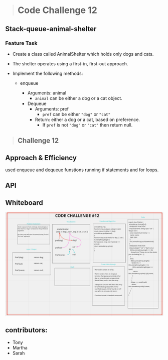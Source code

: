 > # Code Challenge 12

## Stack-queue-animal-shelter

### Feature Task

- Create a class called AnimalShelter which holds only dogs and cats.
- The shelter operates using a first-in, first-out approach.
- Implement the following methods:

  - enqueue

    - Arguments: animal
      - `animal` can be either a dog or a cat object.
    - Dequeue
      - Arguments: pref
        - `pref` can be either `"dog"` or `"cat"`
      - Return: either a dog or a cat, based on preference.
        - If `pref` is not `"dog"` or `"cat"` then return null.

> ## Challenge 12

## Approach & Efficiency

used enqueue and dequeue funstions running if statements and for loops.

## API

## Whiteboard

![Whiteboard](/Images/whiteboard-challenge12.png)

## contributors:

- Tony
- Martha
- Sarah
